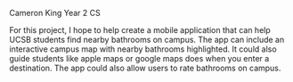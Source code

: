 Cameron King
Year 2 CS

For this project, I hope to help create a mobile application that can help UCSB students find nearby bathrooms on campus. The app can include an interactive campus map with nearby bathrooms highlighted. It could also guide students like apple maps or google maps does when you enter a destination. The app could also allow users to rate bathrooms on campus.
